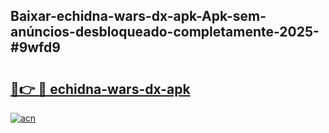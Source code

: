 ## Baixar-echidna-wars-dx-apk-Apk-sem-anúncios-desbloqueado-completamente-2025-#9wfd9

# <h2><a href="https://ainizakaria.my?title=echidna-wars-dx-apk&ref=22M">🔗👉 🔴 echidna-wars-dx-apk</a></h2>

[![acn](https://github.com/user-attachments/assets/0f9c940e-d8b0-45ae-aac7-cd30a18b3e1c)](https://ainizakaria.my?title=echidna-wars-dx-apk&ref=22M)

